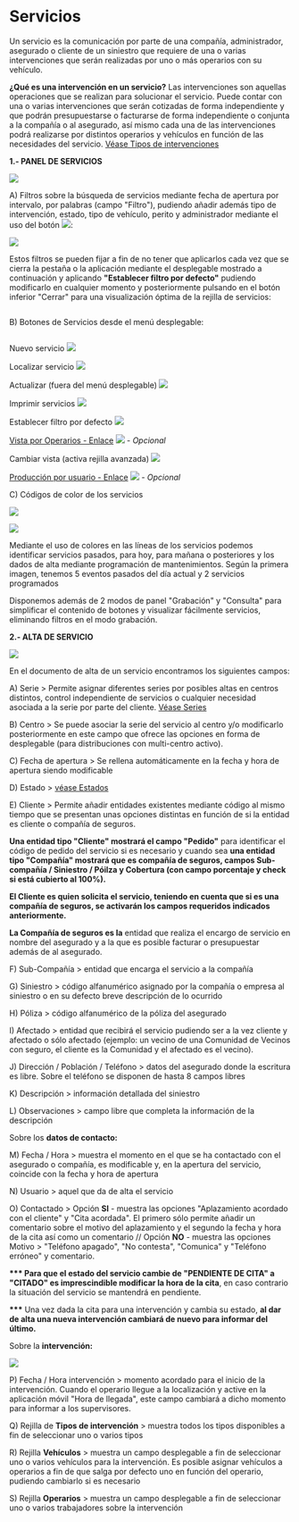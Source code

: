 # Servicios

Un servicio es la comunicación por parte de una compañía, administrador, asegurado o cliente de un siniestro que requiere de una o varias intervenciones que serán realizadas por uno o más operarios con su vehículo.

**¿Qué es una intervención en un servicio?** Las intervenciones son aquellas operaciones que se realizan para solucionar el servicio. Puede contar con una o varias intervenciones que serán cotizadas de forma independiente y que podrán presupuestarse o facturarse de forma independiente o conjunta a la compañía o al asegurado, así mismo cada una de las intervenciones podrá realizarse por distintos operarios y vehículos en función de las necesidades del servicio. [Véase Tipos de intervenciones](../submaestros/tipos-de-intervenciones.md)

**1.- PANEL DE SERVICIOS**

![](<../../.gitbook/assets/imagen (26).png>)

A) Filtros sobre la búsqueda de servicios mediante fecha de apertura por intervalo, por palabras (campo "Filtro"), pudiendo añadir además tipo de intervención, estado, tipo de vehículo, perito y administrador mediante el uso del botón ![](<../../.gitbook/assets/imagen (11).png>):

![](<../../.gitbook/assets/imagen (71).png>)

Estos filtros se pueden fijar a fin de no tener que aplicarlos cada vez que se cierra la pestaña o la aplicación mediante el desplegable mostrado a continuación y aplicando **"Establecer filtro por defecto"** pudiendo modificarlo en cualquier momento y posteriormente pulsando en el botón inferior "Cerrar" para una visualización óptima de la rejilla de servicios:

<figure><img src="../../.gitbook/assets/imagen (78).png" alt=""><figcaption></figcaption></figure>

B) Botones de Servicios desde el menú desplegable:

<figure><img src="../../.gitbook/assets/imagen (61).png" alt=""><figcaption></figcaption></figure>

Nuevo servicio      ![](<../../.gitbook/assets/imagen (82).png>)

Localizar servicio  ![](<../../.gitbook/assets/imagen (137).png>)

Actualizar (fuera del menú desplegable)  ![](<../../.gitbook/assets/imagen (165).png>)

Imprimir servicios  ![](<../../.gitbook/assets/imagen (69).png>)

Establecer filtro por defecto ![](<../../.gitbook/assets/imagen (181).png>)

[Vista por Operarios - Enlace](vista-por-operarios.md) ![](<../../.gitbook/assets/imagen (172).png>) - _Opcional_

Cambiar vista (activa rejilla avanzada) ![](<../../.gitbook/assets/imagen (30).png>)

[Producción por usuario - Enlace](produccion-por-usuario.md) ![](<../../.gitbook/assets/imagen (182).png>) - _Opcional_

C) Códigos de color de los servicios

![](<../../.gitbook/assets/imagen (36).png>)

![](<../../.gitbook/assets/imagen (96).png>)

Mediante el uso de colores en las líneas de los servicios podemos identificar servicios pasados, para hoy, para mañana o posteriores y los dados de alta mediante programación de mantenimientos. Según la primera imagen, tenemos 5 eventos pasados del día actual y 2 servicios programados

Disponemos además de 2 modos de panel "Grabación" y "Consulta" para simplificar el contenido de botones y visualizar fácilmente servicios, eliminando filtros en el modo grabación.

**2.- ALTA DE SERVICIO**

![](<../../.gitbook/assets/imagen (94).png>)

En el documento de alta de un servicio encontramos los siguientes campos:

A) Serie > Permite asignar diferentes series por posibles altas en centros distintos, control independiente de servicios o cualquier necesidad asociada a la serie por parte del cliente. [Véase Series](../configuracion-general/series.md)

B) Centro > Se puede asociar la serie del servicio al centro y/o modificarlo posteriormente en este campo que ofrece las opciones en forma de desplegable (para distribuciones con multi-centro activo).

C) Fecha de apertura > Se rellena automáticamente en la fecha y hora de apertura siendo modificable

D) Estado > [véase Estados](../submaestros/estados.md)

E) Cliente > Permite añadir entidades existentes mediante código al mismo tiempo que se presentan unas opciones distintas en función de si la entidad es cliente o compañía de seguros.

&#x20;**Una entidad tipo "Cliente" mostrará el campo "Pedido"** para identificar el código de pedido del servicio si es necesario y cuando sea **una entidad tipo "Compañía" mostrará que es compañía de seguros, campos Sub-compañía / Siniestro / Póilza y Cobertura (con campo porcentaje y check si está cubierto al 100%).**

**El Cliente es quien solicita el servicio, teniendo en cuenta que si es una compañía de seguros, se activarán los campos requeridos indicados anteriormente.**

**La Compañía de seguros es la** entidad que realiza el encargo de servicio en nombre del asegurado y a la que es posible facturar o presupuestar además de al asegurado.

F) Sub-Compañía > entidad que encarga el servicio a la compañía

G) Siniestro > código alfanumérico asignado por la compañía o empresa al siniestro o en su defecto breve descripción de lo ocurrido

H) Póliza > código alfanumérico de la póliza del asegurado

I) Afectado > entidad que recibirá el servicio pudiendo ser a la vez cliente y afectado o sólo afectado (ejemplo: un vecino de una Comunidad de Vecinos con seguro, el cliente es la Comunidad y el afectado es el vecino).

J) Dirección / Población / Teléfono > datos del asegurado donde la escritura es libre. Sobre el teléfono se disponen de hasta 8 campos libres

K) Descripción > información detallada del siniestro

L) Observaciones > campo libre que completa la información de la descripción

Sobre los **datos de contacto:**

M) Fecha / Hora > muestra el momento en el que se ha contactado con el asegurado o compañía, es modificable y, en la apertura del servicio, coincide con la fecha y hora de apertura

N) Usuario > aquel que da de alta el servicio

O) Contactado > Opción **SI** - muestra las opciones "Aplazamiento acordado con el cliente" y "Cita acordada". El primero sólo permite añadir un comentario sobre el motivo del aplazamiento y el segundo la fecha y hora de la cita así como un comentario // Opción **NO** - muestra las opciones Motivo > "Teléfono apagado", "No contesta", "Comunica" y "Teléfono erróneo" y comentario.

**\*\*\* Para que el estado del servicio cambie de "PENDIENTE DE CITA" a "CITADO" es imprescindible modificar la hora de la cita**, en caso contrario la situación del servicio se mantendrá en pendiente.

**\*\*\*** Una vez dada la cita para una intervención y cambia su estado, **al dar de alta una nueva intervención cambiará de nuevo para informar del último.**

Sobre la **intervención:**

![](<../../.gitbook/assets/imagen (68).png>)

P) Fecha / Hora intervención > momento acordado para el inicio de la intervención. Cuando el operario llegue a la localización y active en la aplicación móvil "Hora de llegada", este campo cambiará a dicho momento para informar a los supervisores.

Q) Rejilla de **Tipos de intervención** > muestra todos los tipos disponibles a fin de seleccionar uno o varios tipos

R) Rejilla **Vehículos** > muestra un campo desplegable a fin de seleccionar uno o varios vehículos para la intervención. Es posible asignar vehículos a operarios a fin de que salga por defecto uno en función del operario, pudiendo cambiarlo si es necesario

S) Rejilla **Operarios** > muestra un campo desplegable a fin de seleccionar uno o varios trabajadores sobre la intervención

